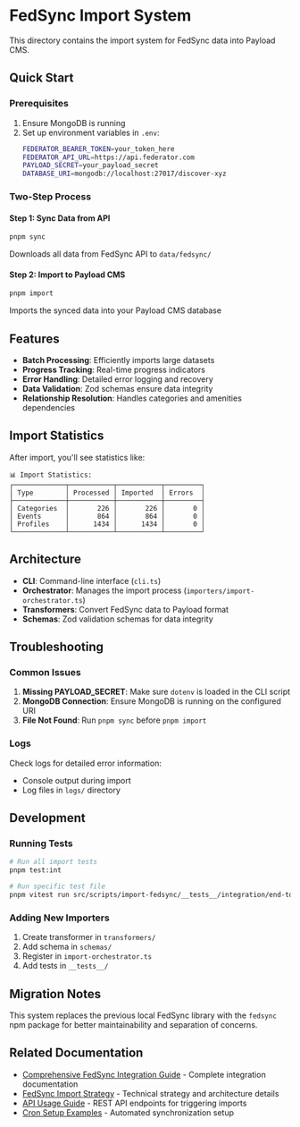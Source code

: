 # FedSync Import System

This directory contains the import system for FedSync data into Payload CMS.

## Quick Start

### Prerequisites
1. Ensure MongoDB is running
2. Set up environment variables in `.env`:
   ```bash
   FEDERATOR_BEARER_TOKEN=your_token_here
   FEDERATOR_API_URL=https://api.federator.com
   PAYLOAD_SECRET=your_payload_secret
   DATABASE_URI=mongodb://localhost:27017/discover-xyz
   ```

### Two-Step Process

#### Step 1: Sync Data from API
```bash
pnpm sync
```
Downloads all data from FedSync API to `data/fedsync/`

#### Step 2: Import to Payload CMS
```bash
pnpm import
```
Imports the synced data into your Payload CMS database

## Features

- **Batch Processing**: Efficiently imports large datasets
- **Progress Tracking**: Real-time progress indicators
- **Error Handling**: Detailed error logging and recovery
- **Data Validation**: Zod schemas ensure data integrity
- **Relationship Resolution**: Handles categories and amenities dependencies

## Import Statistics

After import, you'll see statistics like:
```
📊 Import Statistics:
┌─────────────┬───────────┬───────────┬─────────┐
│ Type        │ Processed │ Imported  │ Errors  │
├─────────────┼───────────┼───────────┼─────────┤
│ Categories  │       226 │       226 │       0 │
│ Events      │       864 │       864 │       0 │
│ Profiles    │      1434 │      1434 │       0 │
└─────────────┴───────────┴───────────┴─────────┘
```

## Architecture

- **CLI**: Command-line interface (`cli.ts`)
- **Orchestrator**: Manages the import process (`importers/import-orchestrator.ts`)
- **Transformers**: Convert FedSync data to Payload format
- **Schemas**: Zod validation schemas for data integrity

## Troubleshooting

### Common Issues

1. **Missing PAYLOAD_SECRET**: Make sure `dotenv` is loaded in the CLI script
2. **MongoDB Connection**: Ensure MongoDB is running on the configured URI
3. **File Not Found**: Run `pnpm sync` before `pnpm import`

### Logs

Check logs for detailed error information:
- Console output during import
- Log files in `logs/` directory

## Development

### Running Tests
```bash
# Run all import tests
pnpm test:int

# Run specific test file
pnpm vitest run src/scripts/import-fedsync/__tests__/integration/end-to-end.test.ts
```

### Adding New Importers

1. Create transformer in `transformers/`
2. Add schema in `schemas/`
3. Register in `import-orchestrator.ts`
4. Add tests in `__tests__/`

## Migration Notes

This system replaces the previous local FedSync library with the `fedsync` npm package for better maintainability and separation of concerns.

## Related Documentation

- [Comprehensive FedSync Integration Guide](../../docs/fedsync/README.md) - Complete integration documentation
- [FedSync Import Strategy](../../docs/fedsync/FEDSYNC-IMPORT-STRATEGY.md) - Technical strategy and architecture details
- [API Usage Guide](../../docs/fedsync/API-USAGE.md) - REST API endpoints for triggering imports
- [Cron Setup Examples](../../docs/CRON_EXAMPLES.md) - Automated synchronization setup